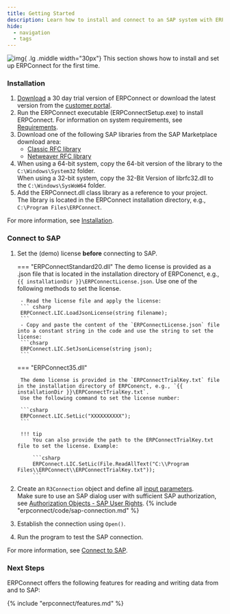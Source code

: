 ```yaml
---
title: Getting Started
description: Learn how to install and connect to an SAP system with ERPConnect.
hide:
  - navigation
  - tags
---
```


![img](site:assets/images/logos/theo-thumbs.png){ .lg .middle width="30px"} This section shows how to install and set up ERPConnect for the first time.

### Installation

1. [Download](https://theobald-software.com/en/download-trial/) a 30 day trial version of ERPConnect or download the latest version from the [customer portal](https://my.theobald-software.com/).
2. Run the ERPConnect executable (ERPConnectSetup.exe) to install ERPConnect.
For information on system requirements, see [Requirements](documentation/introduction/requirements.md).
3. Download one of the following SAP libraries from the SAP Marketplace download area: 
	- [Classic RFC library](documentation/introduction/saplibraries.md#client-protocol-rfc-librfc32dll)
	- [Netweaver RFC library](documentation/introduction/saplibraries.md#netweaver-rfc-library)
4. When using a 64-bit system, copy the 64-bit version of the library to the `C:\Windows\System32` folder.<br>
When using a 32-bit system, copy the 32-Bit Version of librfc32.dll to the `C:\Windows\SysWoW64` folder.
5. Add the ERPConnect.dll class library as a reference to your project. <br>
The library is located in the ERPConnect installation directory, e.g., `C:\Program Files\ERPConnect`.

For more information, see [Installation](documentation/introduction/installation.md/#setup).

### Connect to SAP

1. Set the (demo) license **before** connecting to SAP.

	=== "ERPConnectStandard20.dll"
		The demo license is provided as a .json file that is located in the installation directory of ERPConenct, e.g., `{{ installationDir }}\ERPConnectLicense.json`.
		Use one of the following methods to set the license.
		
		- Read the license file and apply the license:
		``` csharp
		ERPConnect.LIC.LoadJsonLicense(string filename);
		```
		- Copy and paste the content of the `ERPConnectLicense.json` file into a constant string in the code and use the string to set the license:
		```chsarp
		ERPConnect.LIC.SetJsonLicense(string json); 
		```

	=== "ERPConnect35.dll"

		The demo license is provided in the `ERPConnectTrialKey.txt` file in the installation directory of ERPConenct, e.g., `{{ installationDir }}\ERPConnectTrialKey.txt`.
		Use the following command to set the license number:
		
		```csharp 
		ERPConnect.LIC.SetLic("XXXXXXXXXX");
		```
		
		!!! tip
			You can also provide the path to the ERPConnectTrialKey.txt file to set the license. Example:
			
			```csharp
			ERPConnect.LIC.SetLic(File.ReadAllText("C:\\Program Files\\ERPConnect\\ERPConnectTrialKey.txt"));
			```
			
2. Create an `R3Connection` object and define all [input parameters](documentation/sap-connection/log-on-to-sap.md/#input-parameters).<br>
Make sure to use an SAP dialog user with sufficient SAP authorization, see [Authorization Objects - SAP User Rights](documentation/sap-authority-objects.md).
{% include "erpconnect/code/sap-connection.md" %}
3. Establish the connection using `Open()`.
4. Run the program to test the SAP connection.


	
	

For more information, see [Connect to SAP](documentation/sap-connection/log-on-to-sap.md).

### Next Steps

ERPConnect offers the following features for reading and writing data from and to SAP:

{% include "erpconnect/features.md" %}